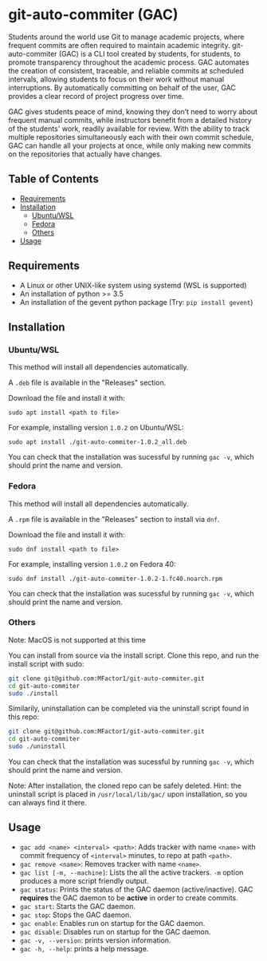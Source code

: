 # git-auto-commiter (GAC)
Students around the world use Git to manage academic projects, where frequent commits are often required to maintain academic integrity. git-auto-commiter (GAC) is a CLI tool created by students, for students, to promote transparency throughout the academic process. GAC automates the creation of consistent, traceable, and reliable commits at scheduled intervals, allowing students to focus on their work without manual interruptions. By automatically committing on behalf of the user, GAC provides a clear record of project progress over time.

GAC gives students peace of mind, knowing they don’t need to worry about frequent manual commits, while instructors benefit from a detailed history of the students' work, readily available for review.
With the ability to track multiple repositories simultaneously each with their own commit schedule, GAC can handle all your projects at once, while only making new commits on the repositories that actually have changes.

## Table of Contents

- [Requirements](#requirements)
- [Installation](#installation)
  - [Ubuntu/WSL](#ubuntuwsl)
  - [Fedora](#fedora)
  - [Others](#others)
- [Usage](#usage)

## Requirements
- A Linux or other UNIX-like system using systemd (WSL is supported)
- An installation of python >= 3.5
- An installation of the gevent python package (Try: `pip install gevent`)

## Installation
### Ubuntu/WSL
This method will install all dependencies automatically.

A `.deb` file is available in the "Releases" section.

Download the file and install it with:
```
sudo apt install <path to file>
```
For example, installing version `1.0.2` on Ubuntu/WSL:
```
sudo apt install ./git-auto-commiter-1.0.2_all.deb
```
You can check that the installation was sucessful by running `gac -v`, which should print the name and version.
### Fedora
This method will install all dependencies automatically.

A `.rpm` file is available in the "Releases" section to install via `dnf`.

Download the file and install it with:
```
sudo dnf install <path to file>
```
For example, installing version `1.0.2` on Fedora 40:
```
sudo dnf install ./git-auto-commiter-1.0.2-1.fc40.noarch.rpm
```
You can check that the installation was sucessful by running `gac -v`, which should print the name and version.
### Others
Note: MacOS is not supported at this time

You can install from source via the install script.
Clone this repo, and run the install script with sudo:
``` sh
git clone git@github.com:MFactor1/git-auto-commiter.git
cd git-auto-commiter
sudo ./install
```

Similarily, uninstallation can be completed via the uninstall script found in this repo:
``` sh
git clone git@github.com:MFactor1/git-auto-commiter.git
cd git-auto-commiter
sudo ./uninstall
```
You can check that the installation was sucessful by running `gac -v`, which should print the name and version.

Note: After installation, the cloned repo can be safely deleted. Hint: the uninstall script is placed in `/usr/local/lib/gac/` upon installation, so you can always find it there.

## Usage
- `gac add <name> <interval> <path>`: Adds tracker with name `<name>` with commit frequency of `<interval>` minutes, to repo at path `<path>`.
- `gac remove <name>`: Removes tracker with name `<name>`.
- `gac list [-m, --machine]`: Lists the all the active trackers. `-m` option produces a more script friendly output.
- `gac status`: Prints the status of the GAC daemon (active/inactive). GAC **requires** the GAC daemon to be **active** in order to create commits.
- `gac start`: Starts the GAC daemon.
- `gac stop`: Stops the GAC daemon.
- `gac enable`: Enables run on startup for the GAC daemon.
- `gac disable`: Disables run on startup for the GAC daemon.
- `gac -v, --version`: prints version information.
- `gac -h, --help`: prints a help message.
